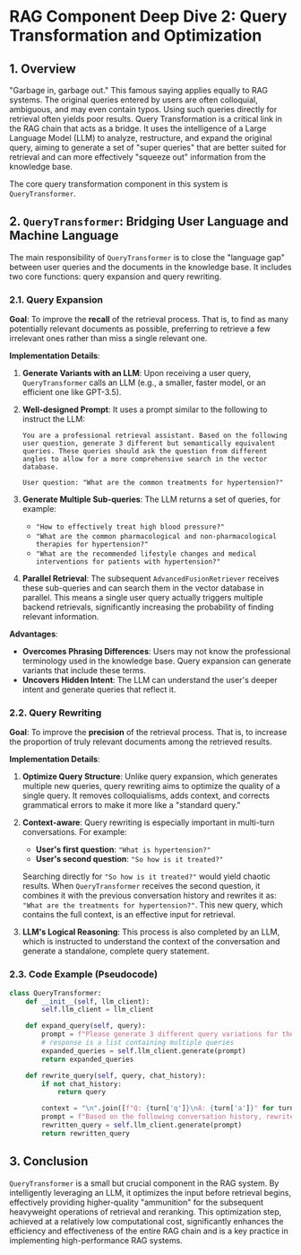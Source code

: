 # RAG Component Deep Dive 2: Query Transformation and Optimization

## 1. Overview

"Garbage in, garbage out." This famous saying applies equally to RAG systems. The original queries entered by users are often colloquial, ambiguous, and may even contain typos. Using such queries directly for retrieval often yields poor results. Query Transformation is a critical link in the RAG chain that acts as a bridge. It uses the intelligence of a Large Language Model (LLM) to analyze, restructure, and expand the original query, aiming to generate a set of "super queries" that are better suited for retrieval and can more effectively "squeeze out" information from the knowledge base.

The core query transformation component in this system is `QueryTransformer`.

## 2. `QueryTransformer`: Bridging User Language and Machine Language

The main responsibility of `QueryTransformer` is to close the "language gap" between user queries and the documents in the knowledge base. It includes two core functions: query expansion and query rewriting.

### 2.1. Query Expansion

**Goal**: To improve the **recall** of the retrieval process. That is, to find as many potentially relevant documents as possible, preferring to retrieve a few irrelevant ones rather than miss a single relevant one.

**Implementation Details**:

1.  **Generate Variants with an LLM**: Upon receiving a user query, `QueryTransformer` calls an LLM (e.g., a smaller, faster model, or an efficient one like GPT-3.5).
2.  **Well-designed Prompt**: It uses a prompt similar to the following to instruct the LLM:

    ```
    You are a professional retrieval assistant. Based on the following user question, generate 3 different but semantically equivalent queries. These queries should ask the question from different angles to allow for a more comprehensive search in the vector database.

    User question: "What are the common treatments for hypertension?"
    ```

3.  **Generate Multiple Sub-queries**: The LLM returns a set of queries, for example:
    - `"How to effectively treat high blood pressure?"`
    - `"What are the common pharmacological and non-pharmacological therapies for hypertension?"`
    - `"What are the recommended lifestyle changes and medical interventions for patients with hypertension?"`

4.  **Parallel Retrieval**: The subsequent `AdvancedFusionRetriever` receives these sub-queries and can search them in the vector database in parallel. This means a single user query actually triggers multiple backend retrievals, significantly increasing the probability of finding relevant information.

**Advantages**:
- **Overcomes Phrasing Differences**: Users may not know the professional terminology used in the knowledge base. Query expansion can generate variants that include these terms.
- **Uncovers Hidden Intent**: The LLM can understand the user's deeper intent and generate queries that reflect it.

### 2.2. Query Rewriting

**Goal**: To improve the **precision** of the retrieval process. That is, to increase the proportion of truly relevant documents among the retrieved results.

**Implementation Details**:

1.  **Optimize Query Structure**: Unlike query expansion, which generates multiple new queries, query rewriting aims to optimize the quality of a single query. It removes colloquialisms, adds context, and corrects grammatical errors to make it more like a "standard query."
2.  **Context-aware**: Query rewriting is especially important in multi-turn conversations. For example:
    - **User's first question**: `"What is hypertension?"`
    - **User's second question**: `"So how is it treated?"`

    Searching directly for `"So how is it treated?"` would yield chaotic results. When `QueryTransformer` receives the second question, it combines it with the previous conversation history and rewrites it as: `"What are the treatments for hypertension?"`. This new query, which contains the full context, is an effective input for retrieval.

3.  **LLM's Logical Reasoning**: This process is also completed by an LLM, which is instructed to understand the context of the conversation and generate a standalone, complete query statement.

### 2.3. Code Example (Pseudocode)

```python
class QueryTransformer:
    def __init__(self, llm_client):
        self.llm_client = llm_client

    def expand_query(self, query):
        prompt = f"Please generate 3 different query variations for the following question: {query}"
        # response is a list containing multiple queries
        expanded_queries = self.llm_client.generate(prompt)
        return expanded_queries

    def rewrite_query(self, query, chat_history):
        if not chat_history:
            return query

        context = "\n".join([f"Q: {turn['q']}\nA: {turn['a']}" for turn in chat_history])
        prompt = f"Based on the following conversation history, rewrite the last question into a standalone, complete query.\n\nHistory:\n{context}\n\nLast question: {query}"
        rewritten_query = self.llm_client.generate(prompt)
        return rewritten_query
```

## 3. Conclusion

`QueryTransformer` is a small but crucial component in the RAG system. By intelligently leveraging an LLM, it optimizes the input before retrieval begins, effectively providing higher-quality "ammunition" for the subsequent heavyweight operations of retrieval and reranking. This optimization step, achieved at a relatively low computational cost, significantly enhances the efficiency and effectiveness of the entire RAG chain and is a key practice in implementing high-performance RAG systems.